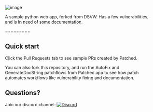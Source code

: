 ![image](https://github.com/user-attachments/assets/105a55d3-cf34-415b-9a6b-ede23b2a69f9)

A sample python web app, forked from DSVW. Has a few vulnerabilities, and is in need of some documentation.

=========

Quick start
----

Click the Pull Requests tab to see sample PRs created by Patched.

You can also fork this repository, and run the AutoFix and GenerateDocString patchflows from Patched app to see how patch automates workflows like vulnerability fixing and documentation.

Questions?
----

Join our discord channel: [![Discord](https://dcbadge.limes.pink/api/server/XDxA3mJyhE?style=flat&theme=clean-inverted)](https://discord.gg/XDxA3mJyhE)
